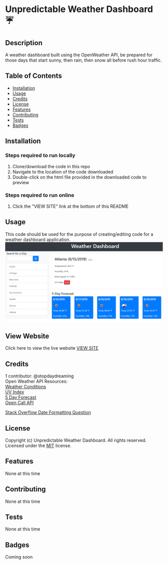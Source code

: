 # Unpredictable Weather Dashboard ☔️

## Description 
A weather dashboard built using the OpenWeather API, be prepared for those days that start sunny, then rain, then snow all before rush hour traffic.

## Table of Contents

* [Installation](#installation)
* [Usage](#usage)
* [Credits](#credits)
* [License](#license)
* [Features](#features)
* [Contributing](#contributing)
* [Tests](#tests)
* [Badges](#badges)


## Installation
### Steps required to run locally
1. Clone/download the code in this repo
2. Navigate to the location of the code downloaded
3. Double-click on the html file provided in the downloaded code to preview
### Steps required to run online
1. Click the "VIEW SITE" link at the bottom of this README

## Usage 
This code should be used for the purpose of creating/editing code for a weather dashboard application.
![weather dashboard](./assets/demo-weather.png)

## View Website
Click here to view the live website [VIEW SITE](https://stopdaydreaming.github.io/unpredictable-weather-dashboard/)

## Credits
1 contributor: @stopdaydreaming  
Open Weather API Resources:  
[Weather Conditions](https://openweathermap.org/weather-conditions#Weather-Condition-Codes-2)  
[UV Index](https://openweathermap.org/api/uvi)  
[5 Day Forecast](https://openweathermap.org/forecast5)  
[Open Call API](https://openweathermap.org/api/one-call-api) 
 
[Stack Overflow Date Formatting Question](https://stackoverflow.com/questions/28246788/convert-yyyy-mm-dd-to-mm-dd-yyyy-in-javascript/28246873)


## License
Copyright (c) Unpredictable Weather Dashboard. All rights reserved.
Licensed under the [MIT](license.txt) license.

## Features
None at this time

## Contributing
None at this time

## Tests
None at this time  

## Badges
Coming soon